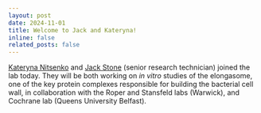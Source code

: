 ```yaml
---
layout: post
date: 2024-11-01
title: Welcome to Jack and Kateryna!
inline: false
related_posts: false
---
```


[Kateryna Nitsenko](https://holdenlab.github.io/projects/nitsenko_kateryna) and [Jack Stone](https://holdenlab.github.io/projects/stone_jack) (senior research technician) joined the lab today. They will be both working on *in vitro* studies of the elongasome, one of the key protein complexes responsible for building the bacterial cell wall, in collaboration with the Roper and Stansfeld labs (Warwick), and Cochrane lab (Queens University Belfast).
